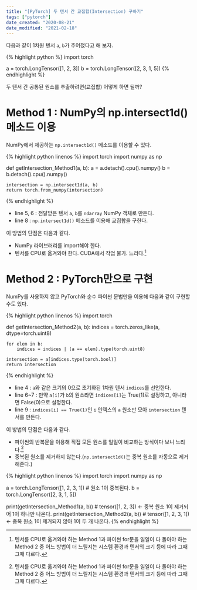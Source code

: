 ```yaml
---
title: "[PyTorch] 두 텐서 간 교집합(Intersection) 구하기"
tags: ["pytorch"]
date_created: "2020-08-21"
date_modified: "2021-02-18"
---
```


다음과 같이 1차원 텐서 `a`, `b`가 주어졌다고 해 보자.

{% highlight python %}
import torch

a = torch.LongTensor([1, 2, 3])
b = torch.LongTensor([2, 3, 1, 5])
{% endhighlight %}

두 텐서 간 공통된 원소를 추출하려면(교집합) 어떻게 하면 될까?

# Method 1 : NumPy의 np.intersect1d() 메소드 이용

NumPy에서 제공하는 `np.intersect1d()` 메소드를 이용할 수 있다.

{% highlight python linenos %}
import torch
import numpy as np

def getIntersection_Method1(a, b):
    a = a.detach().cpu().numpy()
    b = b.detach().cpu().numpy()
    
    intersection = np.intersect1d(a, b)
    return torch.from_numpy(intersection)
{% endhighlight %}

- line 5, 6 : 전달받은 텐서 `a`, `b`를 `ndarray` NumPy 객체로 만든다.
- line 8 : `np.intersect1d()` 메소드를 이용해 교집합을 구한다.

이 방법의 단점은 다음과 같다.

- NumPy 라이브러리를 import해야 한다.
- 텐서를 CPU로 옮겨와야 한다. CUDA에서 작업 불가. 느리다.[^1]

# Method 2 : PyTorch만으로 구현

NumPy를 사용하지 않고 PyTorch와 순수 파이썬 문법만을 이용해 다음과 같이 구현할 수도 있다.

{% highlight python linenos %}
import torch

def getIntersection_Method2(a, b):
    indices = torch.zeros_like(a, dtype=torch.uint8)

    for elem in b:
        indices = indices | (a == elem).type(torch.uint8)

    intersection = a[indices.type(torch.bool)]
    return intersection
{% endhighlight %}

- line 4 : `a`와 같은 크기의 0으로 초기화된 1차원 텐서 `indices`를 선언한다.
- line 6~7 : 만약 `a[i]`가 `b`의 원소라면 `indices[i]`는 True(1)로 설정하고, 아니라면 False(0)으로 설정한다.
- line 9 : `indices[i] == True(1)`인 `i` 인덱스의 `a` 원소만 모아 `intersection` 텐서를 만든다.

이 방법의 단점은 다음과 같다.

- 파이썬의 반복문을 이용해 직접 모든 원소를 일일이 비교하는 방식이다 보니 느리다.[^1]
- 중복된 원소를 제거하지 않는다.(`np.intersect1d()`는 중복 원소를 자동으로 제거해준다.)

[^1]: 텐서를 CPU로 옮겨와야 하는 Method 1과 파이썬 for문을 일일이 다 돌아야 하는 Method 2 중 어느 방법이 더 느릴지는 시스템 환경과 텐서의 크기 등에 따라 그때그때 다르다.

{% highlight python linenos %}
import torch
import numpy as np

a = torch.LongTensor([1, 2, 3, 1])  # 원소 1이 중복된다.
b = torch.LongTensor([2, 3, 1, 5])

print(getIntersection_Method1(a, b))  # tensor([1, 2, 3])  <- 중복 원소 1이 제거되어 1이 하나만 나온다.
print(getIntersection_Method2(a, b))  # tensor([1, 2, 3, 1])  <- 중복 원소 1이 제거되지 않아 1이 두 개 나온다.
{% endhighlight %}